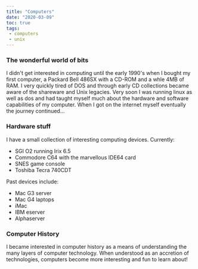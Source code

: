 ```yaml
---
title: "Computers"
date: "2020-03-09"
toc: true
tags:
 - computers
 - unix
---
```


### The wonderful world of bits

I didn't get interested in computing until the early 1990's when I bought my
first computer, a Packard Bell 486SX with a CD-ROM and a whle 4MB of RAM. I
very quickly tired of DOS and through early CD collections became aware of the
shareware and Unix legacies. Very soon I was running linux as well as dos and
had taught myself much about the hardware and software capabilities of my
computer. When I got on the internet myself eventually the journey
continued...

### Hardware stuff

I have a small collection of interesting computing devices. Currently:

* SGI O2 running Irix 6.5
* Commodore C64 with the marvellous IDE64 card
* SNES game console
* Toshiba Tecra 740CDT

Past devices include:

* Mac G3 server
* Mac G4 laptops
* iMac
* IBM eserver
* Alphaserver


### Computer History

I became interested in computer history as a means of understanding the many
layers of computer technology. When understood as an accretion of
technologies, computers become more interesting and fun to learn about!

